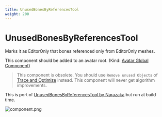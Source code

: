 ```yaml
---
title: UnusedBonesByReferencesTool
weight: 200
---
```


# UnusedBonesByReferencesTool

Marks it as EditorOnly that bones referenced only from EditorOnly meshes.

This component should be added to an avatar root. (Kind: [Avatar Global Component](../../component-kind/avatar-global-components))

<blockquote class="book-hint warning">

This component is obsolete. You should use `Remove unused Objects` of [Trace and Optimize](../trace-and-optimize) instead.
This component will never get algorithm improvements.

</blockquote>

This is port of [UnusedBonesByReferencesTool by Narazaka][UnusedBonesByReferencesTool] but run at build time.

[UnusedBonesByReferencesTool]: https://narazaka.booth.pm/items/3831781

![component.png](component.png)
